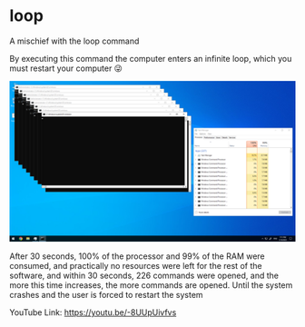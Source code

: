 # loop
A mischief with the loop command

By executing this command the computer enters an infinite loop, which you must restart your computer 😜

![loop](./image/test.png)

After 30 seconds, 100% of the processor and 99% of the RAM were consumed, and practically no resources were left for the rest of the software, and within 30 seconds, 226 commands were opened, and the more this time increases, the more commands are opened. Until the system crashes and the user is forced to restart the system

YouTube Link: https://youtu.be/-8UUpUivfvs
